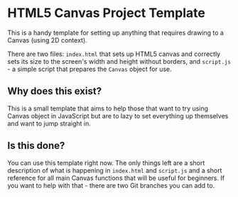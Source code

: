 # HTML5 Canvas Project Template

This is a handy template for setting up anything that requires drawing to a Canvas (using 2D context).

There are two files: `index.html` that sets up HTML5 canvas and correctly sets its size to the screen's width and
height without borders, and `script.js` - a simple script that prepares the `Canvas` object for use.

## Why does this exist?

This is a small template that aims to help those that want to try using Canvas object in JavaScript but
are to lazy to set everything up themselves and want to jump straight in.

## Is this done?

You can use this template right now. The only things left are a short description of what is happening in
`index.html` and `script.js` and a short reference for all main Canvas functions that will be useful for
beginners. If you want to help with that - there are two Git branches you can add to.

